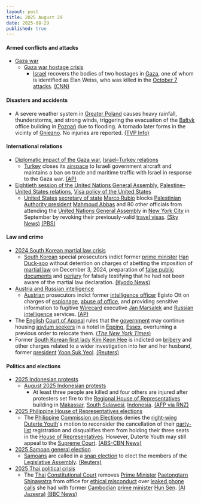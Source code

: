 ```yaml
---
layout: post
title: 2025 August 29
date: 2025-08-29
published: true
---
```



#### Armed conflicts and attacks

* [Gaza war](https://en.wikipedia.org/wiki/Gaza_war "Gaza war")
  * [Gaza war hostage crisis](https://en.wikipedia.org/wiki/Gaza_war_hostage_crisis "Gaza war hostage crisis")
    * [Israel](https://en.wikipedia.org/wiki/Israel "Israel") recovers the bodies of two hostages in [Gaza](https://en.wikipedia.org/wiki/Gaza_Strip "Gaza Strip"), one of whom is identified as Elan Weiss, who was killed in the [October 7 attacks](https://en.wikipedia.org/wiki/October_7_attacks "October 7 attacks"). [(CNN)](https://edition.cnn.com/2025/08/29/middleeast/israel-recovers-hostage-bodies-weiss-intl)

#### Disasters and accidents

* A severe weather system in [Greater Poland](https://en.wikipedia.org/wiki/Greater_Poland "Greater Poland") causes heavy rainfall, thunderstorms, and strong winds, triggering the evacuation of the [Bałtyk](https://en.wikipedia.org/wiki/Ba%C5%82tyk "Bałtyk") office building in [Poznań](https://en.wikipedia.org/wiki/Pozna%C5%84 "Poznań") due to flooding. A tornado later forms in the vicinty of [Gniezno](https://en.wikipedia.org/wiki/Gniezno "Gniezno"). No injuries are reported. [(TVP Info)](https://www.tvp.info/88616556/gniezno-poznan-traba-powietrzna-w-wielkopolsce-interwencje-strazy)

#### International relations

* [Diplomatic impact of the Gaza war](https://en.wikipedia.org/wiki/Diplomatic_impact_of_the_Gaza_war "Diplomatic impact of the Gaza war"), [Israel–Turkey relations](https://en.wikipedia.org/wiki/Israel%E2%80%93Turkey_relations "Israel–Turkey relations")
  * [Turkey](https://en.wikipedia.org/wiki/Turkey "Turkey") closes its [airspace](https://en.wikipedia.org/wiki/Airspace "Airspace") to Israeli government aircraft and maintains a ban on trade and maritime traffic with Israel in response to the Gaza war. [(AP)](https://apnews.com/article/turkey-israel-airspace-fidan-5a56f63218fda2a06a447c217c355ee3)
* [Eightieth session of the United Nations General Assembly](https://en.wikipedia.org/wiki/Eightieth_session_of_the_United_Nations_General_Assembly "Eightieth session of the United Nations General Assembly"), [Palestine–United States relations](https://en.wikipedia.org/wiki/Palestine%E2%80%93United_States_relations "Palestine–United States relations"), [Visa policy of the United States](https://en.wikipedia.org/wiki/Visa_policy_of_the_United_States "Visa policy of the United States")
  * [United States](https://en.wikipedia.org/wiki/United_States "United States") [secretary of state](https://en.wikipedia.org/wiki/United_States_Secretary_of_State "United States Secretary of State") [Marco Rubio](https://en.wikipedia.org/wiki/Marco_Rubio "Marco Rubio") blocks [Palestinian Authority president](https://en.wikipedia.org/wiki/Palestinian_president "Palestinian president") [Mahmoud Abbas](https://en.wikipedia.org/wiki/Mahmoud_Abbas "Mahmoud Abbas") and 80 other officials from attending the [United Nations General Assembly](https://en.wikipedia.org/wiki/United_Nations_General_Assembly "United Nations General Assembly") in [New York City](https://en.wikipedia.org/wiki/New_York_City "New York City") in September by revoking their previously-valid [travel visas](https://en.wikipedia.org/wiki/Travel_visa "Travel visa"). [(Sky News)](https://news.sky.com/story/us-blocks-palestinian-president-mahmoud-abbas-and-80-other-officials-from-united-nations-annual-meeting-in-new-york-13420954) [(PBS)](https://www.pbs.org/newshour/world/u-s-revokes-visas-of-palestinian-president-other-officials-ahead-of-un-general-assembly)

#### Law and crime

* [2024 South Korean martial law crisis](https://en.wikipedia.org/wiki/2024_South_Korean_martial_law_crisis "2024 South Korean martial law crisis")
  * [South Korean](https://en.wikipedia.org/wiki/South_Korea "South Korea") special prosecutors indict former [prime minister](https://en.wikipedia.org/wiki/Prime_Minister_of_South_Korea "Prime Minister of South Korea") [Han Duck-soo](https://en.wikipedia.org/wiki/Han_Duck-soo "Han Duck-soo") without detention on charges of abetting the imposition of [martial law](https://en.wikipedia.org/wiki/Martial_law "Martial law") on December 3, 2024, preparation of [false public documents](https://en.wikipedia.org/wiki/Corruption_in_South_Korea "Corruption in South Korea") and [perjury](https://en.wikipedia.org/wiki/Perjury "Perjury") for falsely testifying that he had not been aware of the martial law declaration. [(Kyodo News)](https://english.kyodonews.net/articles/-/60046)
* [Austria and Russian intelligence](https://en.wikipedia.org/wiki/Austria_and_Russian_intelligence "Austria and Russian intelligence")
  * [Austrian](https://en.wikipedia.org/wiki/Austria "Austria") prosecutors indict former [intelligence officer](https://en.wikipedia.org/wiki/Intelligence_officer "Intelligence officer") Egisto Ott on charges of [espionage](https://en.wikipedia.org/wiki/Espionage "Espionage"), [abuse of office](https://en.wikipedia.org/wiki/Corruption_in_Austria "Corruption in Austria"), and providing sensitive information to fugitive [Wirecard](https://en.wikipedia.org/wiki/Wirecard "Wirecard") executive [Jan Marsalek](https://en.wikipedia.org/wiki/Jan_Marsalek "Jan Marsalek") and [Russian intelligence](https://en.wikipedia.org/wiki/Russian_intelligence "Russian intelligence") services. [(AP)](https://apnews.com/article/austria-spying-scandal-ott-indictment-russia-marsalek-914952716fa5e3fe1df1e7b05d6ae538)
* The [English](https://en.wikipedia.org/wiki/England "England") [Court of Appeal](https://en.wikipedia.org/wiki/Court_of_Appeal_%28England_and_Wales%29 "Court of Appeal (England and Wales)") rules that the [government](https://en.wikipedia.org/wiki/Government_of_Keir_Starmer "Government of Keir Starmer") may continue housing [asylum seekers](https://en.wikipedia.org/wiki/Modern_immigration_to_the_United_Kingdom "Modern immigration to the United Kingdom") in a hotel in [Epping](https://en.wikipedia.org/wiki/Epping%2C_Essex "Epping, Essex"), [Essex](https://en.wikipedia.org/wiki/Essex "Essex"), overturning a previous order to relocate them. [(*The New York Times*)](https://www.nytimes.com/2025/08/29/world/europe/uk-asylum-hotel-ruling-epping.html)
* Former [South Korean first lady](https://en.wikipedia.org/wiki/First_Lady_of_South_Korea "First Lady of South Korea") [Kim Keon Hee](https://en.wikipedia.org/wiki/Kim_Keon_Hee "Kim Keon Hee") is indicted on [bribery](https://en.wikipedia.org/wiki/Bribery "Bribery") and other charges related to a wider investigation into her and her husband, former [president](https://en.wikipedia.org/wiki/President_of_South_Korea "President of South Korea") [Yoon Suk Yeol](https://en.wikipedia.org/wiki/Yoon_Suk_Yeol "Yoon Suk Yeol"). [(Reuters)](https://www.reuters.com/world/asia-pacific/south-koreas-former-first-lady-kim-keon-hee-indicted-bribery-2025-08-29/)

#### Politics and elections

* [2025 Indonesian protests](https://en.wikipedia.org/wiki/2025_Indonesian_protests "2025 Indonesian protests")
  * [August 2025 Indonesian protests](https://en.wikipedia.org/wiki/August_2025_Indonesian_protests "August 2025 Indonesian protests")
    * At least three people are killed and four others are injured after protesters set fire to the [Regional House of Representatives](https://en.wikipedia.org/wiki/Regional_House_of_Representatives "Regional House of Representatives") building in [Makassar](https://en.wikipedia.org/wiki/Makassar "Makassar"), [South Sulawesi](https://en.wikipedia.org/wiki/South_Sulawesi "South Sulawesi"), [Indonesia](https://en.wikipedia.org/wiki/Indonesia "Indonesia"). [(AFP via RNZ)](https://www.rnz.co.nz/news/world/571555/three-killed-in-blaze-during-protest-in-indonesia-s-makassar)
* [2025 Philippine House of Representatives elections](https://en.wikipedia.org/wiki/2025_Philippine_House_of_Representatives_elections "2025 Philippine House of Representatives elections")
  * The [Philippine](https://en.wikipedia.org/wiki/Philippines "Philippines") [Commission on Elections](https://en.wikipedia.org/wiki/Commission_on_Elections_%28Philippines%29 "Commission on Elections (Philippines)") denies the [right-wing](https://en.wikipedia.org/wiki/Right-wing_politics "Right-wing politics") [Duterte Youth](https://en.wikipedia.org/wiki/Duterte_Youth "Duterte Youth")'s motion to reconsider the cancellation of their [party-list](https://en.wikipedia.org/wiki/Party-list_representation_in_the_House_of_Representatives_of_the_Philippines "Party-list representation in the House of Representatives of the Philippines") registration and disqualifies them from holding their three seats in the [House of Representatives](https://en.wikipedia.org/wiki/House_of_Representatives_of_the_Philippines "House of Representatives of the Philippines"). However, Duterte Youth may still appeal to the [Supreme Court](https://en.wikipedia.org/wiki/Supreme_Court_of_the_Philippines "Supreme Court of the Philippines"). [(ABS-CBN News)](https://www.abs-cbn.com/news/nation/2025/8/29/comelec-en-banc-upholds-cancellation-of-duterte-youth-party-list-registration-1012)
* [2025 Samoan general election](https://en.wikipedia.org/wiki/2025_Samoan_general_election "2025 Samoan general election")
  * [Samoans](https://en.wikipedia.org/wiki/Samoans "Samoans") are called in a [snap election](https://en.wikipedia.org/wiki/Snap_election "Snap election") to elect the members of the [Legislative Assembly](https://en.wikipedia.org/wiki/Legislative_Assembly_of_Samoa "Legislative Assembly of Samoa"). [(Reuters)](https://www.reuters.com/world/asia-pacific/polls-close-samoa-election-after-ruling-party-split-2025-08-29/)
* [2025 Thai political crisis](https://en.wikipedia.org/wiki/2025_Thai_political_crisis "2025 Thai political crisis")
  * The [Thai](https://en.wikipedia.org/wiki/Thailand "Thailand") [Constitutional Court](https://en.wikipedia.org/wiki/Constitutional_Court_of_Thailand "Constitutional Court of Thailand") removes [Prime Minister](https://en.wikipedia.org/wiki/Prime_Minister_of_Thailand "Prime Minister of Thailand") [Paetongtarn Shinawatra](https://en.wikipedia.org/wiki/Paetongtarn_Shinawatra "Paetongtarn Shinawatra") from office for [ethical misconduct](https://en.wikipedia.org/wiki/Corruption_in_Thailand "Corruption in Thailand") over [leaked phone calls](https://en.wikipedia.org/wiki/Thailand%E2%80%93Cambodia_phone_call_leak "Thailand–Cambodia phone call leak") she had with former [Cambodian](https://en.wikipedia.org/wiki/Cambodia "Cambodia") [prime minister](https://en.wikipedia.org/wiki/Prime_Minister_of_Cambodia "Prime Minister of Cambodia") [Hun Sen](https://en.wikipedia.org/wiki/Hun_Sen "Hun Sen"). [(Al Jazeera)](https://www.aljazeera.com/news/2025/8/29/thai-court-removes-prime-minister-paetongtarn-shinawatra-from-office) [(BBC News)](https://www.bbc.com/news/articles/ckgeqlw05rzo)
